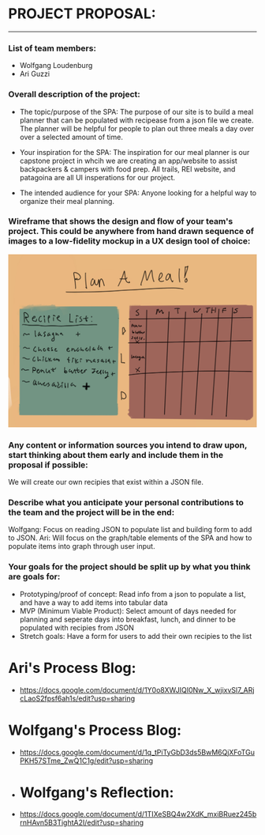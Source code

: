 
# PROJECT PROPOSAL:
--------------
### List of team members: 
- Wolfgang Loudenburg
- Ari Guzzi

### Overall description of the project:
- The topic/purpose of the SPA:
    The purpose of our site is to build a meal planner that can be populated with recipease from a json file we create. The planner will be helpful for people to plan out three meals a day over over a selected amount of time.

- Your inspiration for the SPA:
   The inspiration for our meal planner is our capstone project in whcih we are creating an app/website to assist backpackers & campers with food prep. All trails, REI website, and patagoina are all UI insperations for our project.

- The intended audience for your SPA:
    Anyone looking for a helpful way to organize their meal planning.

### Wireframe that shows the design and flow of your team's project. This could be anywhere from hand drawn sequence of images to a low-fidelity mockup in a UX design tool of choice:
![alt text](low_fidelity_mockup.jpg)



### Any content or information sources you intend to draw upon, start thinking about them early and include them in the proposal if possible:
We will create our own recipies that exist within a JSON file.

### Describe what you anticipate your personal contributions to the team and the project will be in the end:
Wolfgang: Focus on reading JSON to populate list and building form to add to JSON.
Ari: Will focus on the graph/table elements of the SPA and how to populate items into graph through user input.

### Your goals for the project should be split up by what you think are goals for:
- Prototyping/proof of concept:
Read info from a json to populate a list, and have a way to add items into tabular data
- MVP (Minimum Viable Product):
Select amount of days needed for planning and seperate days into breakfast, lunch, and dinner to be populated with recipies from JSON
- Stretch goals:
Have a form for users to add their own recipies to the list

# Ari's Process Blog: 
- https://docs.google.com/document/d/1Y0o8XWJIQI0Nw_X_wjixvSl7_ARjcLaoS2fpsf6ah1s/edit?usp=sharing
# Wolfgang's Process Blog: 
- https://docs.google.com/document/d/1q_tPiTyGbD3ds5BwM6QjXFoTGuPKH57STme_ZwQ1C1g/edit?usp=sharing
- # Wolfgang's Reflection:
- https://docs.google.com/document/d/1TIXeSBQ4w2XdK_mxiBRuez245brnHAvn5B3TightA2I/edit?usp=sharing
